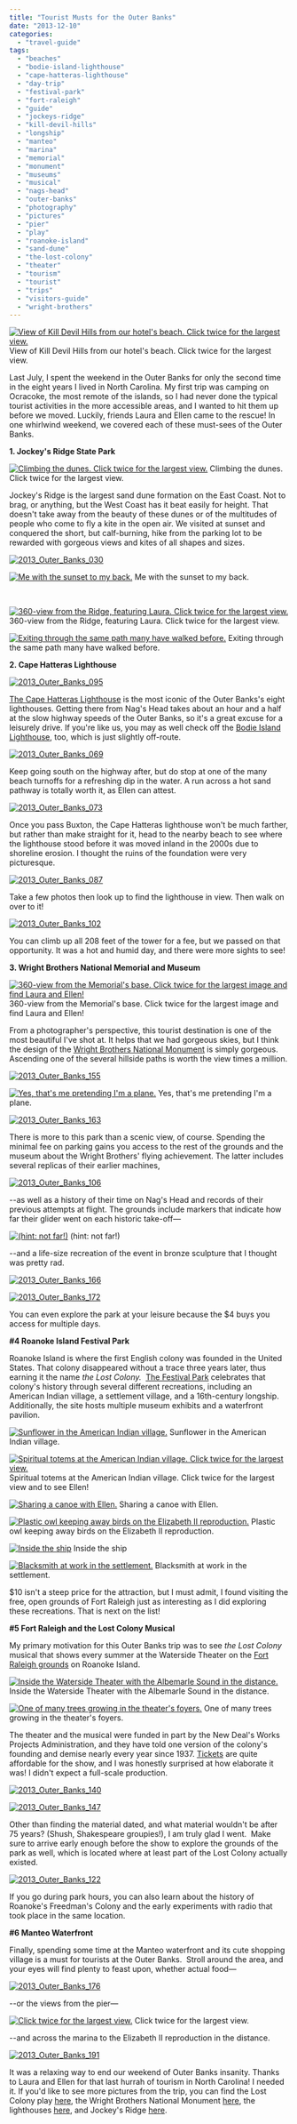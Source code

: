 ```yaml
---
title: "Tourist Musts for the Outer Banks"
date: "2013-12-10"
categories:
  - "travel-guide"
tags:
  - "beaches"
  - "bodie-island-lighthouse"
  - "cape-hatteras-lighthouse"
  - "day-trip"
  - "festival-park"
  - "fort-raleigh"
  - "guide"
  - "jockeys-ridge"
  - "kill-devil-hills"
  - "longship"
  - "manteo"
  - "marina"
  - "memorial"
  - "monument"
  - "museums"
  - "musical"
  - "nags-head"
  - "outer-banks"
  - "photography"
  - "pictures"
  - "pier"
  - "play"
  - "roanoke-island"
  - "sand-dune"
  - "the-lost-colony"
  - "theater"
  - "tourism"
  - "tourist"
  - "trips"
  - "visitors-guide"
  - "wright-brothers"
---
```





<div class="caption">

[![View of Kill Devil Hills from our hotel's beach. Click twice for the largest view.](http://s3.amazonaws.com/thegourmez-wpmedia/2013/12/2013_Outer_Banks_001-1024x214.jpg)](http://www.rebeccagomezfarrell.com/2013/12/tourist-musts-for-the-outer-banks/2013_outer_banks_001-2/) View of Kill Devil Hills from our hotel's beach. Click twice for the largest view.</div>


Last July, I spent the weekend in the Outer Banks for only the second time in the eight years I lived in North Carolina. My first trip was camping on Ocracoke, the most remote of the islands, so I had never done the typical tourist activities in the more accessible areas, and I wanted to hit them up before we moved. Luckily, friends Laura and Ellen came to the rescue! In one whirlwind weekend, we covered each of these must-sees of the Outer Banks.

**1\. Jockey's Ridge State Park**




<div class="caption">

[![Climbing the dunes. Click twice for the largest view.](http://s3.amazonaws.com/thegourmez-wpmedia/2013/12/2013_Outer_Banks_028-1024x164.jpg)](http://www.rebeccagomezfarrell.com/2013/12/tourist-musts-for-the-outer-banks/2013_outer_banks_028-2/) Climbing the dunes. Click twice for the largest view.</div>


Jockey's Ridge is the largest sand dune formation on the East Coast. Not to brag, or anything, but the West Coast has it beat easily for height. That doesn't take away from the beauty of these dunes or of the multitudes of people who come to fly a kite in the open air. We visited at sunset and conquered the short, but calf-burning, hike from the parking lot to be rewarded with gorgeous views and kites of all shapes and sizes.

[![2013_Outer_Banks_030](http://s3.amazonaws.com/thegourmez-wpmedia/2013/12/2013_Outer_Banks_030-500x332.jpg)](http://www.rebeccagomezfarrell.com/2013/12/tourist-musts-for-the-outer-banks/2013_outer_banks_030/)




<div class="caption">

[![Me with the sunset to my back.](http://s3.amazonaws.com/thegourmez-wpmedia/2013/12/2013_Outer_Banks_034-500x375.jpg)](http://www.rebeccagomezfarrell.com/2013/12/tourist-musts-for-the-outer-banks/2013_outer_banks_034/) Me with the sunset to my back.</div>


 




<div class="caption">

[![360-view from the Ridge, featuring Laura. Click twice for the largest view.](http://s3.amazonaws.com/thegourmez-wpmedia/2013/12/2013_Outer_Banks_038-1024x62.jpg)](http://www.rebeccagomezfarrell.com/2013/12/tourist-musts-for-the-outer-banks/2013_outer_banks_038-2/) 360-view from the Ridge, featuring Laura. Click twice for the largest view.</div>





<div class="caption">

[![Exiting through the same path many have walked before.](http://s3.amazonaws.com/thegourmez-wpmedia/2013/12/2013_Outer_Banks_044-500x332.jpg)](http://www.rebeccagomezfarrell.com/2013/12/tourist-musts-for-the-outer-banks/2013_outer_banks_044/) Exiting through the same path many have walked before.</div>


**2\. Cape Hatteras Lighthouse**

[![2013_Outer_Banks_095](http://s3.amazonaws.com/thegourmez-wpmedia/2013/12/2013_Outer_Banks_095-332x500.jpg)](http://www.outerbankslighthousesociety.org/lighthshouses/lighthouse-hatteras-info.html)

[The Cape Hatteras Lighthouse](http://www.outerbankslighthousesociety.org/lighthshouses/lighthouse-hatteras-info.html) is the most iconic of the Outer Banks's eight lighthouses. Getting there from Nag's Head takes about an hour and a half at the slow highway speeds of the Outer Banks, so it's a great excuse for a leisurely drive. If you're like us, you may as well check off the [Bodie Island Lighthouse](http://www.outerbankslighthousesociety.org/lighthshouses/lighthouse-bodie-info.html), too, which is just slightly off-route.

[![2013_Outer_Banks_069](http://s3.amazonaws.com/thegourmez-wpmedia/2013/12/2013_Outer_Banks_069-500x332.jpg)](http://www.rebeccagomezfarrell.com/2013/12/tourist-musts-for-the-outer-banks/2013_outer_banks_069/)

Keep going south on the highway after, but do stop at one of the many beach turnoffs for a refreshing dip in the water. A run across a hot sand pathway is totally worth it, as Ellen can attest.

[![2013_Outer_Banks_073](http://s3.amazonaws.com/thegourmez-wpmedia/2013/12/2013_Outer_Banks_073-500x332.jpg)](http://www.rebeccagomezfarrell.com/2013/12/tourist-musts-for-the-outer-banks/2013_outer_banks_073/)

Once you pass Buxton, the Cape Hatteras lighthouse won't be much farther, but rather than make straight for it, head to the nearby beach to see where the lighthouse stood before it was moved inland in the 2000s due to shoreline erosion. I thought the ruins of the foundation were very picturesque.

[![2013_Outer_Banks_087](http://s3.amazonaws.com/thegourmez-wpmedia/2013/12/2013_Outer_Banks_087-500x332.jpg)](http://www.rebeccagomezfarrell.com/2013/12/tourist-musts-for-the-outer-banks/2013_outer_banks_087/)

Take a few photos then look up to find the lighthouse in view. Then walk on over to it!

[![2013_Outer_Banks_102](http://s3.amazonaws.com/thegourmez-wpmedia/2013/12/2013_Outer_Banks_102-332x500.jpg)](http://www.rebeccagomezfarrell.com/2013/12/tourist-musts-for-the-outer-banks/2013_outer_banks_102/)

You can climb up all 208 feet of the tower for a fee, but we passed on that opportunity. It was a hot and humid day, and there were more sights to see!

**3\. Wright Brothers National Memorial and Museum**




<div class="caption">

[![360-view from the Memorial's base. Click twice for the largest image and find Laura and Ellen!](http://s3.amazonaws.com/thegourmez-wpmedia/2013/12/2013_Outer_Banks_156-1024x116.jpg)](http://www.rebeccagomezfarrell.com/2013/12/tourist-musts-for-the-outer-banks/2013_outer_banks_156-2/) 360-view from the Memorial's base. Click twice for the largest image and find Laura and Ellen!</div>


From a photographer's perspective, this tourist destination is one of the most beautiful I've shot at. It helps that we had gorgeous skies, but I think the design of the [Wright Brothers National Monument](http://www.nps.gov/wrbr/index.htm) is simply gorgeous. Ascending one of the several hillside paths is worth the view times a million.

[![2013_Outer_Banks_155](http://s3.amazonaws.com/thegourmez-wpmedia/2013/12/2013_Outer_Banks_155.jpg)](http://www.rebeccagomezfarrell.com/2013/12/tourist-musts-for-the-outer-banks/2013_outer_banks_155/)




<div class="caption">

[![Yes, that's me pretending I'm a plane.](http://s3.amazonaws.com/thegourmez-wpmedia/2013/12/2013_Outer_Banks_158-332x500.jpg)](http://www.rebeccagomezfarrell.com/2013/12/tourist-musts-for-the-outer-banks/2013_outer_banks_158/) Yes, that's me pretending I'm a plane.</div>


[![2013_Outer_Banks_163](http://s3.amazonaws.com/thegourmez-wpmedia/2013/12/2013_Outer_Banks_163-500x332.jpg)](http://www.rebeccagomezfarrell.com/2013/12/tourist-musts-for-the-outer-banks/2013_outer_banks_163/)

There is more to this park than a scenic view, of course. Spending the minimal fee on parking gains you access to the rest of the grounds and the museum about the Wright Brothers' flying achievement. The latter includes several replicas of their earlier machines,

[![2013_Outer_Banks_106](http://s3.amazonaws.com/thegourmez-wpmedia/2013/12/2013_Outer_Banks_106-500x332.jpg)](http://www.rebeccagomezfarrell.com/2013/12/tourist-musts-for-the-outer-banks/2013_outer_banks_106/)

\--as well as a history of their time on Nag's Head and records of their previous attempts at flight. The grounds include markers that indicate how far their glider went on each historic take-off—




<div class="caption">

[![(hint: not far!)](http://s3.amazonaws.com/thegourmez-wpmedia/2013/12/2013_Outer_Banks_114-500x332.jpg)](http://www.rebeccagomezfarrell.com/2013/12/tourist-musts-for-the-outer-banks/2013_outer_banks_114/) (hint: not far!)</div>


\--and a life-size recreation of the event in bronze sculpture that I thought was pretty rad.

[![2013_Outer_Banks_166](http://s3.amazonaws.com/thegourmez-wpmedia/2013/12/2013_Outer_Banks_166-500x332.jpg)](http://www.rebeccagomezfarrell.com/2013/12/tourist-musts-for-the-outer-banks/2013_outer_banks_166/)

[![2013_Outer_Banks_172](http://s3.amazonaws.com/thegourmez-wpmedia/2013/12/2013_Outer_Banks_172-500x332.jpg)](http://www.rebeccagomezfarrell.com/2013/12/tourist-musts-for-the-outer-banks/2013_outer_banks_172/)

You can even explore the park at your leisure because the $4 buys you access for multiple days.

**#4 Roanoke Island Festival Park**

Roanoke Island is where the first English colony was founded in the United States. That colony disappeared without a trace three years later, thus earning it the name _the Lost Colony._  [The Festival Park](http://roanokeisland.com/) celebrates that colony's history through several different recreations, including an American Indian village, a settlement village, and a 16th-century longship. Additionally, the site hosts multiple museum exhibits and a waterfront pavilion.




<div class="caption">

[![Sunflower in the American Indian village.](http://s3.amazonaws.com/thegourmez-wpmedia/2013/12/2013_Outer_Banks_196-500x332.jpg)](http://www.rebeccagomezfarrell.com/2013/12/tourist-musts-for-the-outer-banks/2013_outer_banks_196/) Sunflower in the American Indian village.</div>





<div class="caption">

[![Spiritual totems at the American Indian village. Click twice for the largest view.](http://s3.amazonaws.com/thegourmez-wpmedia/2013/12/2013_Outer_Banks_204-1024x141.jpg)](http://www.rebeccagomezfarrell.com/2013/12/tourist-musts-for-the-outer-banks/2013_outer_banks_204-2/) Spiritual totems at the American Indian village. Click twice for the largest view and to see Ellen!</div>





<div class="caption">

[![Sharing a canoe with Ellen.](http://s3.amazonaws.com/thegourmez-wpmedia/2013/12/2013_Outer_Banks_230-500x332.jpg)](http://www.rebeccagomezfarrell.com/2013/12/tourist-musts-for-the-outer-banks/2013_outer_banks_230/) Sharing a canoe with Ellen.</div>





<div class="caption">

[![Plastic owl keeping away birds on the Elizabeth II reproduction.](http://s3.amazonaws.com/thegourmez-wpmedia/2013/12/2013_Outer_Banks_211-500x332.jpg)](http://www.rebeccagomezfarrell.com/2013/12/tourist-musts-for-the-outer-banks/2013_outer_banks_211/) Plastic owl keeping away birds on the Elizabeth II reproduction.</div>





<div class="caption">

[![Inside the ship](http://s3.amazonaws.com/thegourmez-wpmedia/2013/12/2013_Outer_Banks_219-332x500.jpg)](http://www.rebeccagomezfarrell.com/2013/12/tourist-musts-for-the-outer-banks/2013_outer_banks_219/) Inside the ship</div>





<div class="caption">

[![Blacksmith at work in the settlement.](http://s3.amazonaws.com/thegourmez-wpmedia/2013/12/2013_Outer_Banks_241-332x500.jpg)](http://www.rebeccagomezfarrell.com/2013/12/tourist-musts-for-the-outer-banks/2013_outer_banks_241/) Blacksmith at work in the settlement.</div>


$10 isn't a steep price for the attraction, but I must admit, I found visiting the free, open grounds of Fort Raleigh just as interesting as I did exploring these recreations. That is next on the list!

**#5 Fort Raleigh and the Lost Colony Musical**

My primary motivation for this Outer Banks trip was to see _the Lost Colony_ musical that shows every summer at the Waterside Theater on the [Fort Raleigh grounds](http://www.nps.gov/fora/index.htm) on Roanoke Island.




<div class="caption">

[![Inside the Waterside Theater with the Albemarle Sound in the distance.](http://s3.amazonaws.com/thegourmez-wpmedia/2013/12/2013_Outer_Banks_130.jpg)](http://www.rebeccagomezfarrell.com/2013/12/tourist-musts-for-the-outer-banks/2013_outer_banks_130-2/) Inside the Waterside Theater with the Albemarle Sound in the distance.</div>





<div class="caption">

[![One of many trees growing in the theater's foyers.](http://s3.amazonaws.com/thegourmez-wpmedia/2013/12/2013_Outer_Banks_128-332x500.jpg)](http://www.rebeccagomezfarrell.com/2013/12/tourist-musts-for-the-outer-banks/2013_outer_banks_128/) One of many trees growing in the theater's foyers.</div>


The theater and the musical were funded in part by the New Deal's Works Projects Administration, and they have told one version of the colony's founding and demise nearly every year since 1937. [Tickets](http://thelostcolony.org/) are quite affordable for the show, and I was honestly surprised at how elaborate it was! I didn't expect a full-scale production.

[![2013_Outer_Banks_140](http://s3.amazonaws.com/thegourmez-wpmedia/2013/12/2013_Outer_Banks_140-500x366.jpg)](http://www.rebeccagomezfarrell.com/2013/12/tourist-musts-for-the-outer-banks/2013_outer_banks_140/)

[![2013_Outer_Banks_147](http://s3.amazonaws.com/thegourmez-wpmedia/2013/12/2013_Outer_Banks_147-500x332.jpg)](http://www.rebeccagomezfarrell.com/2013/12/tourist-musts-for-the-outer-banks/2013_outer_banks_147/)

Other than finding the material dated, and what material wouldn't be after 75 years? (Shush, Shakespeare groupies!), I am truly glad I went.  Make sure to arrive early enough before the show to explore the grounds of the park as well, which is located where at least part of the Lost Colony actually existed.

[![2013_Outer_Banks_122](http://s3.amazonaws.com/thegourmez-wpmedia/2013/12/2013_Outer_Banks_122-500x332.jpg)](http://www.rebeccagomezfarrell.com/2013/12/tourist-musts-for-the-outer-banks/2013_outer_banks_122/)

If you go during park hours, you can also learn about the history of Roanoke's Freedman's Colony and the early experiments with radio that took place in the same location.

**#6 Manteo Waterfront**

Finally, spending some time at the Manteo waterfront and its cute shopping village is a must for tourists at the Outer Banks.  Stroll around the area, and your eyes will find plenty to feast upon, whether actual food—

[![2013_Outer_Banks_176](http://s3.amazonaws.com/thegourmez-wpmedia/2013/12/2013_Outer_Banks_176-500x332.jpg)](http://www.rebeccagomezfarrell.com/2013/12/tourist-musts-for-the-outer-banks/2013_outer_banks_176/)

\--or the views from the pier—




<div class="caption">

[![Click twice for the largest view.](http://s3.amazonaws.com/thegourmez-wpmedia/2013/12/2013_Outer_Banks_182-500x207.jpg)](http://www.rebeccagomezfarrell.com/2013/12/tourist-musts-for-the-outer-banks/2013_outer_banks_182-2/) Click twice for the largest view.</div>


\--and across the marina to the Elizabeth II reproduction in the distance.

[![2013_Outer_Banks_191](http://s3.amazonaws.com/thegourmez-wpmedia/2013/12/2013_Outer_Banks_191-500x332.jpg)](http://www.rebeccagomezfarrell.com/2013/12/tourist-musts-for-the-outer-banks/2013_outer_banks_191/)

It was a relaxing way to end our weekend of Outer Banks insanity. Thanks to Laura and Ellen for that last hurrah of tourism in North Carolina! I needed it. If you'd like to see more pictures from the trip, you can find the Lost Colony play [here](https://www.facebook.com/media/set/?set=a.10151541683479607.1073741848.567409606&type=1&l=7112786224), the Wright Brothers National Monument [here](https://www.facebook.com/media/set/?set=a.10151541247124607.1073741847.567409606&type=1&l=ed37c29481), the lighthouses [here](https://www.facebook.com/media/set/?set=a.10151540732329607.1073741846.567409606&type=1&l=00d0a7a29c), and Jockey's Ridge [here](https://www.facebook.com/media/set/?set=a.10151540136874607.1073741845.567409606&type=1&l=0035c46b60).

